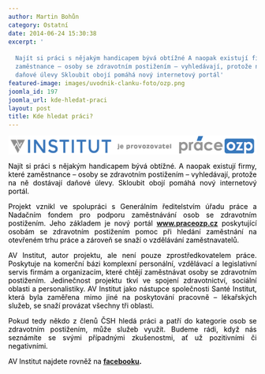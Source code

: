 ```yaml
---
author: Martin Bohůn
category: Ostatní
date: 2014-06-24 15:30:38
excerpt: '

  Najít si práci s nějakým handicapem bývá obtížné A naopak existují firmy, které
  zaměstnance – osoby se zdravotním postižením – vyhledávají, protože na ně dostávají
  daňové úlevy Skloubit obojí pomáhá nový internetový portál'
featured-image: images/uvodnik-clanku-foto/ozp.png
joomla_id: 197
joomla_url: kde-hledat-praci
layout: post
title: Kde hledat práci?
---
```


<p><a href="http://www.praceozp.cz/" target="_blank" title="Práce OZP"><img src="images/uvodnik-clanku-foto/ozp.png" border="0" alt="" style="display: block; margin-left: auto; margin-right: auto;" /></a></p>
<p style="text-align: justify;"><span style="color: #000000;">Najít si práci s nějakým handicapem bývá obtížné. A naopak existují firmy, které zaměstnance – osoby se zdravotním postižením – vyhledávají, protože na ně dostávají daňové úlevy. Skloubit obojí pomáhá nový internetový portál.</span></p>

<p style="text-align: justify;"><span style="color: #000000;">Projekt vznikl ve spolupráci s Generálním ředitelstvím úřadu práce a Nadačním fondem pro podporu zaměstnávání osob se zdravotním postižením. Jeho základem je nový portál</span> <strong><a href="http://www.praceozp.cz/" target="_blank" title="Práce OZP">www.praceozp.cz</a></strong> <span style="color: #000000;">poskytující osobám se zdravotním postižením pomoc při hledání zaměstnání na otevřeném trhu práce a zároveň se snaží o vzdělávání zaměstnavatelů.</span></p>
<p style="text-align: justify;"><span style="color: #000000;">AV Institut, autor projektu, ale není pouze zprostředkovatelem práce. Poskytuje na komerční bázi komplexní personální, vzdělávací a legislativní servis firmám a organizacím, které chtějí zaměstnávat osoby se zdravotním postižením. Jedinečnost projektu tkví ve spojení zdravotnictví, sociální oblasti a personalistiky. AV Institut jako nástupce společnosti Santé Institut, která byla zaměřena mimo jiné na poskytování pracovně – lékařských služeb, se snaží provázat všechny tři oblasti.</span></p>
<p style="text-align: justify;"><span style="color: #000000;">Pokud tedy někdo z členů ČSH hledá práci a patří do kategorie osob se zdravotním postižením, může služeb využít. Budeme rádi, když nás seznámíte se svými případnými zkušenostmi, ať už pozitivními či negativními.</span></p>
<p style="text-align: justify;"><span style="color: #000000;">AV Institut najdete rovněž na</span><span style="color: #000000;"> <strong><a href="https://www.facebook.com/pages/AV-Institut/153316361366812?sk=wall" target="_blank" title="AV Institut">facebooku</a>.</strong></span></p>